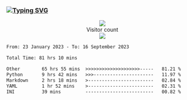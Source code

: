 ### <a href="https://git.io/typing-svg"><img src="https://readme-typing-svg.herokuapp.com?font=Fira+Code&pause=1000&width=435&lines=+Hi+%F0%9F%91%8B+There+is+Chenghow" alt="Typing SVG" /></a>
<p align="center"> 
  <img src="https://github-readme-stats.vercel.app/api?username=chenghow&show_icons=true"><br>
  Visitor count<br>
  <img src="https://profile-counter.glitch.me/chenghow/count.svg">
</p>

<!--START_SECTION:waka-->

```txt
From: 23 January 2023 - To: 16 September 2023

Total Time: 81 hrs 10 mins

Other        65 hrs 55 mins  >>>>>>>>>>>>>>>>>>>>-----   81.21 %
Python       9 hrs 42 mins   >>>----------------------   11.97 %
Markdown     2 hrs 18 mins   >------------------------   02.84 %
YAML         1 hr 52 mins    >------------------------   02.31 %
INI          39 mins         -------------------------   00.82 %
```

<!--END_SECTION:waka-->
